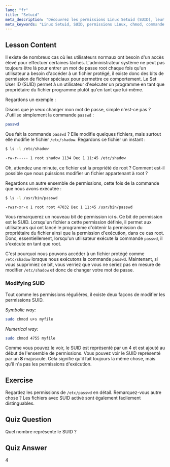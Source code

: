 ```yaml
---
lang: "fr"
title: "Setuid"
meta_description: "Découvrez les permissions Linux Setuid (SUID), leur fonctionnement et comment les modifier. Comprenez le SUID pour un accès sécurisé aux fichiers sous Linux."
meta_keywords: "Linux Setuid, SUID, permissions Linux, chmod, commande passwd, sécurité Linux, Linux pour débutants, tutoriel Linux"
---
```


## Lesson Content

Il existe de nombreux cas où les utilisateurs normaux ont besoin d'un accès élevé pour effectuer certaines tâches. L'administrateur système ne peut pas toujours être là pour entrer un mot de passe root chaque fois qu'un utilisateur a besoin d'accéder à un fichier protégé, il existe donc des bits de permission de fichier spéciaux pour permettre ce comportement. Le Set User ID (SUID) permet à un utilisateur d'exécuter un programme en tant que propriétaire du fichier programme plutôt qu'en tant que lui-même.

Regardons un exemple :

Disons que je veux changer mon mot de passe, simple n'est-ce pas ? J'utilise simplement la commande `passwd` :

```bash
passwd
```

Que fait la commande `passwd` ? Elle modifie quelques fichiers, mais surtout elle modifie le fichier `/etc/shadow`. Regardons ce fichier un instant :

```bash
$ ls -l /etc/shadow

-rw-r----- 1 root shadow 1134 Dec 1 11:45 /etc/shadow
```

Oh, attendez une minute, ce fichier est la propriété de root ? Comment est-il possible que nous puissions modifier un fichier appartenant à root ?

Regardons un autre ensemble de permissions, cette fois de la commande que nous avons exécutée :

```bash
$ ls -l /usr/bin/passwd

-rwsr-xr-x 1 root root 47032 Dec 1 11:45 /usr/bin/passwd
```

Vous remarquerez un nouveau bit de permission ici **s**. Ce bit de permission est le SUID. Lorsqu'un fichier a cette permission définie, il permet aux utilisateurs qui ont lancé le programme d'obtenir la permission du propriétaire du fichier ainsi que la permission d'exécution, dans ce cas root. Donc, essentiellement, lorsqu'un utilisateur exécute la commande `passwd`, il s'exécute en tant que root.

C'est pourquoi nous pouvons accéder à un fichier protégé comme `/etc/shadow` lorsque nous exécutons la commande `passwd`. Maintenant, si vous supprimiez ce bit, vous verriez que vous ne seriez pas en mesure de modifier `/etc/shadow` et donc de changer votre mot de passe.

### Modifying SUID

Tout comme les permissions régulières, il existe deux façons de modifier les permissions SUID.

_Symbolic way:_

```bash
sudo chmod u+s myfile
```

_Numerical way:_

```bash
sudo chmod 4755 myfile
```

Comme vous pouvez le voir, le SUID est représenté par un 4 et est ajouté au début de l'ensemble de permissions. Vous pouvez voir le SUID représenté par un **S** majuscule. Cela signifie qu'il fait toujours la même chose, mais qu'il n'a pas les permissions d'exécution.

## Exercise

Regardez les permissions de `/etc/passwd` en détail. Remarquez-vous autre chose ? Les fichiers avec SUID activé sont également facilement distinguables.

## Quiz Question

Quel nombre représente le SUID ?

## Quiz Answer

4
